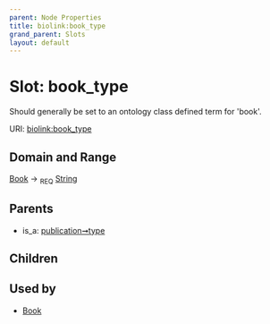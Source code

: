 ```yaml
---
parent: Node Properties
title: biolink:book_type
grand_parent: Slots
layout: default
---
```


# Slot: book_type


Should generally be set to an ontology class defined term for 'book'.

URI: [biolink:book_type](https://w3id.org/biolink/vocab/book_type)

## Domain and Range

[Book](Book.md) ->  <sub>REQ</sub> [String](types/String.md)

## Parents

 *  is_a: [publication➞type](publication_type.md)

## Children


## Used by

 * [Book](Book.md)
